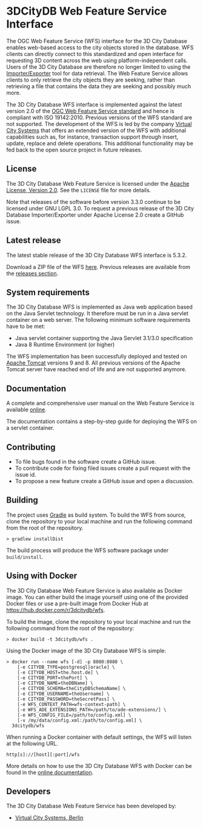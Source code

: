 3DCityDB Web Feature Service Interface
======================================
The OGC Web Feature Service (WFS) interface for the 3D City Database enables web-based access to the city objects stored
in the database. WFS clients can directly connect to this standardized and open interface for requesting 3D content
across the web using platform-independent calls. Users of the 3D City Database are therefore no longer limited to using
the [Importer/Exporter](https://github.com/3dcitydb/importer-exporter) tool for data retrieval. The Web Feature Service
allows clients to only retrieve the city objects they are seeking, rather than retrieving a file that contains the data
they are seeking and possibly much more.

The 3D City Database WFS interface is implemented against the latest version 2.0 of the [OGC Web Feature Service standard](http://www.opengeospatial.org/standards/wfs)
and hence is compliant with ISO 19142:2010. Previous versions of the WFS standard are not supported.
The development of the WFS is led by the company [Virtual City Systems](https://vc.systems/)
that offers an extended version of the WFS with additional capabilities such as, for instance,
transaction support through insert, update, replace and delete operations. This additional functionality may
be fed back to the open source project in future releases.

License
-------
The 3D City Database Web Feature Service is licensed under the [Apache License, Version 2.0](http://www.apache.org/licenses/LICENSE-2.0).
See the `LICENSE` file for more details.

Note that releases of the software before version 3.3.0 continue to be licensed under GNU LGPL 3.0. To request a
previous release of the 3D City Database Importer/Exporter under Apache License 2.0 create a GitHub issue.

Latest release
--------------
The latest stable release of the 3D City Database WFS interface is 5.3.2.

Download a ZIP file of the WFS [here](https://github.com/3dcitydb/web-feature-service/releases/download/v5.3.2/3DCityDB-Web-Feature-Service-5.3.2.zip).
Previous releases are available from the [releases section](https://github.com/3dcitydb/web-feature-service/releases).

System requirements
-------------------
The 3D City Database WFS is implemented as Java web application based on the Java Servlet technology. It therefore must
be run in a Java servlet container on a web server. The following minimum software requirements have to be met:

* Java servlet container supporting the Java Servlet 3.1/3.0 specification
* Java 8 Runtime Environment (or higher)

The WFS implementation has been successfully deployed and tested on [Apache Tomcat](http://tomcat.apache.org/)
versions 9 and 8. All previous versions of the Apache Tomcat server have reached end of life and are not supported
anymore.

Documentation
-------------
A complete and comprehensive user manual on the Web Feature Service is available
[online](https://3dcitydb-docs.readthedocs.io/en/version-2023.0/wfs/).

The documentation contains a step-by-step guide for deploying the WFS on a servlet container.

Contributing
------------
* To file bugs found in the software create a GitHub issue.
* To contribute code for fixing filed issues create a pull request with the issue id.
* To propose a new feature create a GitHub issue and open a discussion.

Building
--------
The project uses [Gradle](https://gradle.org/) as build system. To build the WFS from source, clone the repository to
your local machine and run the following command from the root of the repository.

    > gradlew installDist
    
The build process will produce the WFS software package under `build/install`.

Using with Docker
-----------------

The 3D City Database Web Feature Service is also available as Docker image. You can either build the image
yourself using one of the provided Docker files or use a pre-built image from Docker Hub at
https://hub.docker.com/r/3dcitydb/wfs.

To build the image, clone the repository to your local machine and run the following command from the root of the
repository:

    > docker build -t 3dcitydb/wfs .

Using the Docker image of the 3D City Database WFS is simple:

```
> docker run --name wfs [-d] -p 8080:8080 \
    [-e CITYDB_TYPE=postgresql|oracle] \
    [-e CITYDB_HOST=the.host.de] \
    [-e CITYDB_PORT=thePort] \
    [-e CITYDB_NAME=theDBName] \
    [-e CITYDB_SCHEMA=theCityDBSchemaName] \
    [-e CITYDB_USERNAME=theUsername] \
    [-e CITYDB_PASSWORD=theSecretPass] \
    [-e WFS_CONTEXT_PATH=wfs-context-path] \
    [-e WFS_ADE_EXTENSIONS_PATH=/path/to/ade-extensions/] \
    [-e WFS_CONFIG_FILE=/path/to/config.xml] \
    [-v /my/data/config.xml:/path/to/config.xml] \
  3dcitydb/wfs
```

When running a Docker container with default settings, the WFS will listen at the following URL.

    http[s]://[host][:port]/wfs

More details on how to use the 3D City Database WFS with Docker can be found in the
[online documentation](https://3dcitydb-docs.readthedocs.io/en/version-2023.0/wfs/).

Developers
----------

The 3D City Database Web Feature Service has been developed by: 

* [Virtual City Systems, Berlin](https://vc.systems/)